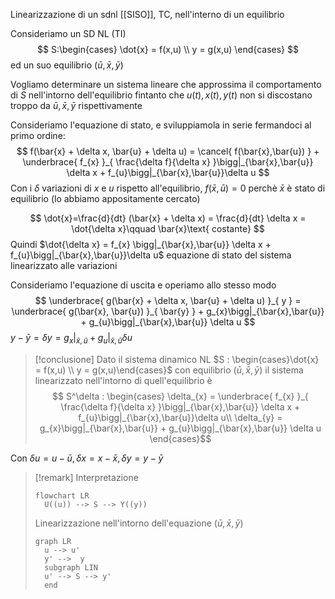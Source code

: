 Linearizzazione di un sdnl [[SISO]], TC, nell'interno di un equilibrio

Consideriamo un SD NL (TI)
$$
S:\begin{cases}
\dot{x} = f(x,u) \\
y = g(x,u)
\end{cases}
$$
ed un suo equilibrio $(\bar{u},\bar{x},\bar{y})$

Vogliamo determinare un sistema lineare che approssima il comportamento di $S$ nell'intorno dell'equilibrio fintanto che $u(t), x(t), y(t)$ non si discostano troppo da $\bar{u},\bar{x},\bar{y}$ rispettivamente

Consideriamo l'equazione di stato, e sviluppiamola in serie fermandoci al primo ordine:
$$
f(\bar{x} + \delta x, \bar{u} + \delta u) = \cancel{ f(\bar{x},\bar{u}) } + \underbrace{ f_{x} }_{ \frac{\delta f}{\delta x}  }\bigg|_{\bar{x},\bar{u}} \delta x + f_{u}\bigg|_{\bar{x},\bar{u}}\delta u
$$
Con i $\delta$ variazioni di $x$ e $u$ rispetto all'equilibrio, $f(\bar{x}, \bar{u}) = 0$ perchè $\bar{x}$ è stato di equilibrio (lo abbiamo appositamente cercato)

$$
\dot{x}=\frac{d}{dt} (\bar{x} + \delta x) = \frac{d}{dt} \delta x = \dot{\delta x}\qquad \bar{x}\text{ costante} 
$$
Quindi $\dot{\delta x} = f_{x} \bigg|_{\bar{x},\bar{u}} \delta x + f_{u}\bigg|_{\bar{x},\bar{u}}\delta u$ equazione di stato del sistema linearizzato alle variazioni

Consideriamo l'equazione di uscita e operiamo allo stesso modo
 $$
\underbrace{ g(\bar{x} + \delta x, \bar{u} + \delta u) }_{ y } = \underbrace{ g(\bar{x}, \bar{u}) }_{ \bar{y} } + g_{x}\bigg|_{\bar{x},\bar{u}} + g_{u}\bigg|_{\bar{x},\bar{u}} \delta u
$$
$y - \bar{y}= \delta y =  g_{x}\bigg|_{\bar{x},\bar{u}} + g_{u}\bigg|_{\bar{x},\bar{u}} \delta u$



>[!conclusione]
>Dato il sistema dinamico NL $S : \begin{cases}\dot{x} = f(x,u) \\ y = g(x,u)\end{cases}$ con equilibrio $(\bar{u},\bar{x},\bar{y})$ il sistema linearizzato nell'intorno di quell'equilibrio è
> $$ S^\delta : \begin{cases}
> \delta_{x} = \underbrace{ f_{x} }_{ \frac{\delta f}{\delta x}  }\bigg|_{\bar{x},\bar{u}} \delta x + f_{u}\bigg|_{\bar{x},\bar{u}}\delta u\\
>\delta_{y} = g_{x}\bigg|_{\bar{x},\bar{u}} + g_{u}\bigg|_{\bar{x},\bar{u}} \delta u
>\end{cases}$$

Con $\delta u = u - \bar{u}, \delta x = x - \bar{x}, \delta y = y - \bar{y}$


>[!remark] Interpretazione 
>
> 
> 
> ```mermaid
> flowchart LR
> 	U((u)) --> S --> Y((y))
> ```
> Linearizzazione nell'intorno dell'equazione $(\bar{u},\bar{x},\bar{y})$
> 
> ```mermaid
> graph LR
> 	u --> u' 
> 	y' -->  y
> 	subgraph LIN
> 	u' --> S --> y'
> 	end
>```